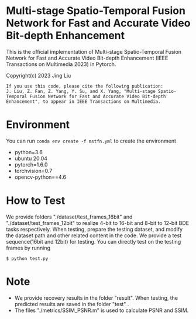 # Multi-stage Spatio-Temporal Fusion Network for Fast and Accurate Video Bit-depth Enhancement

This is the official implementation of Multi-stage Spatio-Temporal Fusion Network for Fast and Accurate Video Bit-depth Enhancement (IEEE Transactions on Multimedia 2023) in Pytorch. 

Copyright(c) 2023 Jing Liu

```
If you use this code, please cite the following publication:
J. Liu, Z. Fan, Z. Yang, Y. Su, and X. Yang, "Multi-stage Spatio-Temporal Fusion Network for Fast and Accurate Video Bit-depth Enhancement", to appear in IEEE Transactions on Multimedia.
```


# Environment
You can run ```conda env create -f mstfn.yml``` to create the environment
- python=3.6
- ubuntu 20.04
- pytorch=1.6.0
- torchvision=0.7
- opencv-python==4.6

# How to Test
We provide folders "./dataset/test_frames_16bit" and "./dataset/test_frames_12bit" to realize 4-bit to 16-bit and 8-bit to 12-bit BDE tasks respectively. When testing, prepare the testing dataset, and modify the dataset path and other related content in the code. We provide a test sequence(16bit and 12bit) for testing. You can directly test on the testing frames by running
```
$ python test.py
```

# Note
- We provide recovery results in the folder "result". When testing, the predicted results are saved in the folder "test" .
- The files "./metrics/SSIM_PSNR.m" is used to calculate PSNR and SSIM.

